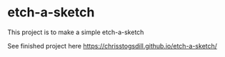 # etch-a-sketch

This project is to make a simple etch-a-sketch

See finished project here 
https://chrisstogsdill.github.io/etch-a-sketch/
